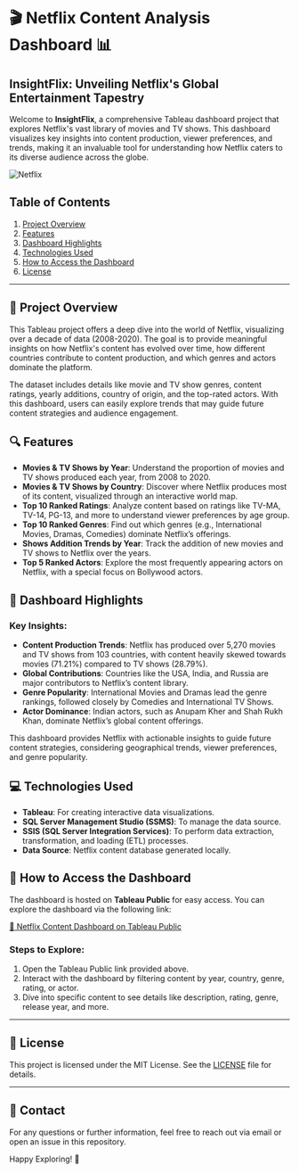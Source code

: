# 🎬 Netflix Content Analysis Dashboard 📊

## InsightFlix: Unveiling Netflix's Global Entertainment Tapestry

Welcome to **InsightFlix**, a comprehensive Tableau dashboard project that explores Netflix's vast library of movies and TV shows. This dashboard visualizes key insights into content production, viewer preferences, and trends, making it an invaluable tool for understanding how Netflix caters to its diverse audience across the globe.

![Netflix](https://github.com/user-attachments/assets/97584dae-b07d-424b-919e-e9777b06c8f7)

## Table of Contents

1. [Project Overview](#project-overview)
2. [Features](#features)
3. [Dashboard Highlights](#dashboard-highlights)
4. [Technologies Used](#technologies-used)
5. [How to Access the Dashboard](#how-to-access-the-dashboard)
6. [License](#license)

---

## 🚀 Project Overview

This Tableau project offers a deep dive into the world of Netflix, visualizing over a decade of data (2008-2020). The goal is to provide meaningful insights on how Netflix's content has evolved over time, how different countries contribute to content production, and which genres and actors dominate the platform.

The dataset includes details like movie and TV show genres, content ratings, yearly additions, country of origin, and the top-rated actors. With this dashboard, users can easily explore trends that may guide future content strategies and audience engagement.

## 🔍 Features

- **Movies & TV Shows by Year**: Understand the proportion of movies and TV shows produced each year, from 2008 to 2020.
- **Movies & TV Shows by Country**: Discover where Netflix produces most of its content, visualized through an interactive world map.
- **Top 10 Ranked Ratings**: Analyze content based on ratings like TV-MA, TV-14, PG-13, and more to understand viewer preferences by age group.
- **Top 10 Ranked Genres**: Find out which genres (e.g., International Movies, Dramas, Comedies) dominate Netflix’s offerings.
- **Shows Addition Trends by Year**: Track the addition of new movies and TV shows to Netflix over the years.
- **Top 5 Ranked Actors**: Explore the most frequently appearing actors on Netflix, with a special focus on Bollywood actors.

## 🌟 Dashboard Highlights

### Key Insights:

- **Content Production Trends**: Netflix has produced over 5,270 movies and TV shows from 103 countries, with content heavily skewed towards movies (71.21%) compared to TV shows (28.79%).
- **Global Contributions**: Countries like the USA, India, and Russia are major contributors to Netflix’s content library.
- **Genre Popularity**: International Movies and Dramas lead the genre rankings, followed closely by Comedies and International TV Shows.
- **Actor Dominance**: Indian actors, such as Anupam Kher and Shah Rukh Khan, dominate Netflix’s global content offerings.

This dashboard provides Netflix with actionable insights to guide future content strategies, considering geographical trends, viewer preferences, and genre popularity.

## 💻 Technologies Used

- **Tableau**: For creating interactive data visualizations.
- **SQL Server Management Studio (SSMS)**: To manage the data source.
- **SSIS (SQL Server Integration Services)**: To perform data extraction, transformation, and loading (ETL) processes.
- **Data Source**: Netflix content database generated locally.

## 📂 How to Access the Dashboard

The dashboard is hosted on **Tableau Public** for easy access. You can explore the dashboard via the following link:

[🎥 Netflix Content Dashboard on Tableau Public](https://public.tableau.com/views/STEVEMARCELLOLIEM_2602071410_ProjectTableau/Netflix?:language=en-US&:sid=&:redirect=auth&:display_count=n&:origin=viz_share_link)

### Steps to Explore:
1. Open the Tableau Public link provided above.
2. Interact with the dashboard by filtering content by year, country, genre, rating, or actor.
3. Dive into specific content to see details like description, rating, genre, release year, and more.

---

## 📜 License

This project is licensed under the MIT License. See the [LICENSE](./LICENSE) file for details.

---

## 📧 Contact

For any questions or further information, feel free to reach out via email or open an issue in this repository. 

Happy Exploring! 🌟
